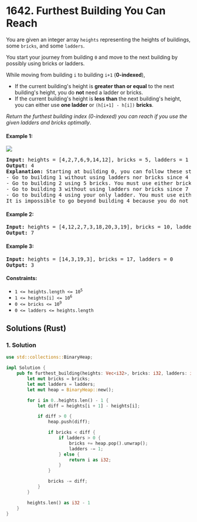 # 1642. Furthest Building You Can Reach
You are given an integer array `heights` representing the heights of buildings, some `bricks`, and some `ladders`.

You start your journey from building `0` and move to the next building by possibly using bricks or ladders.

While moving from building `i` to building `i+1` (**0-indexed**),

* If the current building's height is **greater than or equal** to the next building's height, you do **not** need a ladder or bricks.
* If the current building's height is **less than** the next building's height, you can either use **one ladder** or `(h[i+1] - h[i])` **bricks**.

*Return the furthest building index (0-indexed) you can reach if you use the given ladders and bricks optimally*.

#### Example 1:
![](https://assets.leetcode.com/uploads/2020/10/27/q4.gif)
<pre>
<strong>Input:</strong> heights = [4,2,7,6,9,14,12], bricks = 5, ladders = 1
<strong>Output:</strong> 4
<strong>Explanation:</strong> Starting at building 0, you can follow these steps:
- Go to building 1 without using ladders nor bricks since 4 >= 2.
- Go to building 2 using 5 bricks. You must use either bricks or ladders because 2 < 7.
- Go to building 3 without using ladders nor bricks since 7 >= 6.
- Go to building 4 using your only ladder. You must use either bricks or ladders because 6 < 9.
It is impossible to go beyond building 4 because you do not have any more bricks or ladders.
</pre>

#### Example 2:
<pre>
<strong>Input:</strong> heights = [4,12,2,7,3,18,20,3,19], bricks = 10, ladders = 2
<strong>Output:</strong> 7
</pre>

#### Example 3:
<pre>
<strong>Input:</strong> heights = [14,3,19,3], bricks = 17, ladders = 0
<strong>Output:</strong> 3
</pre>

#### Constraints:
* <code>1 <= heights.length <= 10<sup>5</sup></code>
* <code>1 <= heights[i] <= 10<sup>6</sup></code>
* <code>0 <= bricks <= 10<sup>9</sup></code>
* `0 <= ladders <= heights.length`

## Solutions (Rust)

### 1. Solution
```Rust
use std::collections::BinaryHeap;

impl Solution {
    pub fn furthest_building(heights: Vec<i32>, bricks: i32, ladders: i32) -> i32 {
        let mut bricks = bricks;
        let mut ladders = ladders;
        let mut heap = BinaryHeap::new();

        for i in 0..heights.len() - 1 {
            let diff = heights[i + 1] - heights[i];

            if diff > 0 {
                heap.push(diff);

                if bricks < diff {
                    if ladders > 0 {
                        bricks += heap.pop().unwrap();
                        ladders -= 1;
                    } else {
                        return i as i32;
                    }
                }

                bricks -= diff;
            }
        }

        heights.len() as i32 - 1
    }
}
```
